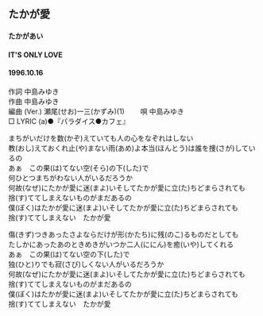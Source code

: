 ## たかが愛
#### たかがあい
#### IT'S ONLY LOVE
#### 1996.10.16


作詞     中島みゆき　　　　　   
作曲      中島みゆき  　　　   
編曲 (Ver.) 瀬尾(せお)一三(かずみ)(1)　　
唄     中島みゆき    
□ LYRIC (a)●『パラダイス●カフェ』   
   
まちがいだけを数(かぞ)えていても人の心をなぞれはしない   
教(おし)えておくれ止(や)まない雨(あめ)よ本当(ほんとう)は誰を捜(さが)しているの   
あぁ　この果(は)てない空(そら)の下(した)で   
何ひとつまちがわない人がいるだろうか   
何故(なぜ)にたかが愛に迷(まよ)いそしてたかが愛に立(た)ちどまらされても   
捨(す)ててしまえないものがまだあるの   
僕(ぼく)はたかが愛に迷(まよ)いそしてたかが愛に立(た)ちどまらされても   
捨(す)ててしまえない　たかが愛   
   
傷(きず)つきあったさよならだけが形(かたち)に残(のこ)るものだとしても   
たしかにあったあのときめきがいつか二人(ににん)を癒(いや)してくれる   
あぁ　この果(は)てない空の下(した)で   
独(ひと)りでも寂(さび)しくない人がいるだろうか   
何故(なぜ)にたかが愛に迷(まよ)いそしてたかが愛に立(た)ちどまらされても   
捨(す)ててしまえないものがまだあるの   
僕(ぼく)はたかが愛に迷(まよ)いそしてたかが愛に立(た)ちどまらされても   
捨(す)ててしまえない　たかが愛   